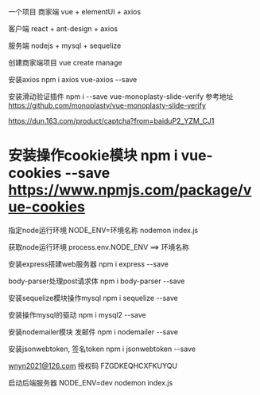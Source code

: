 一个项目
  商家端
    vue + elementUI + axios

  客户端
    react + ant-design + axios

  服务端
    nodejs + mysql + sequelize


创建商家端项目
 vue create manage

 安装axios
 npm i axios vue-axios --save

 安装滑动验证插件
 npm i --save vue-monoplasty-slide-verify
 参考地址
 https://github.com/monoplasty/vue-monoplasty-slide-verify

 https://dun.163.com/product/captcha?from=baiduP2_YZM_CJ1


 安装操作cookie模块
 npm i vue-cookies --save
 https://www.npmjs.com/package/vue-cookies
=================


指定node运行环境
NODE_ENV=环境名称 nodemon index.js

获取node运行环境
process.env.NODE_ENV ==> 环境名称

安装express搭建web服务器
npm i express --save

body-parser处理post请求体
npm i body-parser --save

安装sequelize模块操作mysql
npm i sequelize --save

安装操作mysql的驱动
npm i mysql2 --save


安装nodemailer模块 发邮件
npm i nodemailer --save


安装jsonwebtoken, 签名token
npm i jsonwebtoken --save

wnyn2021@126.com
授权码
  FZGDKEQHCXFKUYQU


启动后端服务器
NODE_ENV=dev nodemon index.js